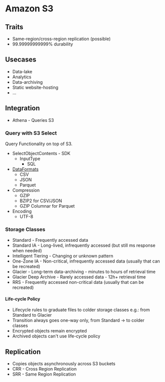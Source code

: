 # Amazon S3

## Traits

* Same-region/cross-region replication (possible)
* 99.99999999999% durability

## Usecases

* Data-lake
* Analytics
* Data-archiving
* Static website-hosting
* ...

## Integration

* Athena - Queries S3

### Query with S3 Select

Query Functionality on top of S3.

* SelectObjectContents - SDK
  * InputType
    * SQL
* [DataFormats](10_formats.md)
  * CSV
  * JSON
  * Parquet
* Compression
  * GZIP
  * BZIP2 for CSV/JSON
  * GZIP Columnar for Parquet
* Encoding
  * UTF-8

### Storage Classes

* Standard - Frequently accessed data
* Standard IA - Long-lived, infrequently accessed (but still ms response when needed)
* Intelligent Tiering - Changing or unknown pattern
* One-Zone IA - Non-critical, infrequently accessed data (usually that can be recreated)
* Glacier - Long-term data-archiving - minutes to hours of retrieval time
* Glacier Deep Archive - Rarely accessed data - 12h+ retrieval time
* RRS - Frequently accessed non-critical data (usually that can be recreated)

#### Life-cycle Policy

* Lifecycle rules to graduate files to colder storage classes e.g.: from Standard to Glacier
* Transition always goes one-way only, from Standard -> to colder classes
* Encrypted objects remain encrypted
* Archived objects can't use life-cycle policy

## Replication

* Copies objects asynchronously across S3 buckets
* CRR - Cross Region Replication
* SRR - Same Region Replication
